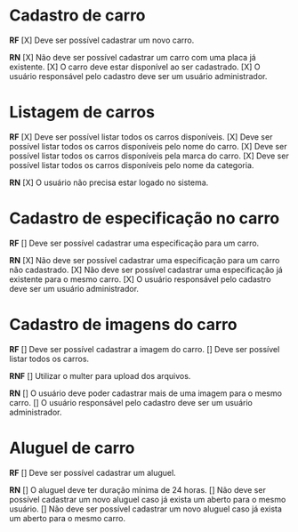 # Cadastro de carro

**RF**
[X] Deve ser possível cadastrar um novo carro.

**RN**
[X] Não deve ser possível cadastrar um carro com uma placa já existente.
[X] O carro deve estar disponível ao ser cadastrado.
[X] O usuário responsável pelo cadastro deve ser um usuário administrador.

# Listagem de carros

**RF**
[X] Deve ser possível listar todos os carros disponíveis.
[X] Deve ser possível listar todos os carros disponíveis pelo nome do carro.
[X] Deve ser possível listar todos os carros disponíveis pela marca do carro.
[X] Deve ser possível listar todos os carros disponíveis pelo nome da categoria.

**RN**
[X] O usuário não precisa estar logado no sistema.

# Cadastro de especificação no carro

**RF**
[] Deve ser possível cadastrar uma especificação para um carro.

**RN**
[X] Não deve ser possível cadastrar uma especificação para um carro não cadastrado.
[X] Não deve ser possível cadastrar uma especificação já existente para o mesmo carro.
[X] O usuário responsável pelo cadastro deve ser um usuário administrador.

# Cadastro de imagens do carro

**RF**
[] Deve ser possível cadastrar a imagem do carro.
[] Deve ser possível listar todos os carros.

**RNF**
[] Utilizar o multer para upload dos arquivos.

**RN**
[] O usuário deve poder cadastrar mais de uma imagem para o mesmo carro.
[] O usuário responsável pelo cadastro deve ser um usuário administrador.

# Aluguel de carro

**RF**
[] Deve ser possível cadastrar um aluguel.

**RN**
[] O aluguel deve ter duração mínima de 24 horas.
[] Não deve ser possível cadastrar um novo aluguel caso já exista um aberto para o mesmo usuário.
[] Não deve ser possível cadastrar um novo aluguel caso já exista um aberto para o mesmo carro.
